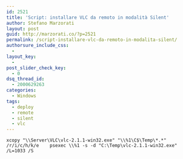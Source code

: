 ```yaml
---
id: 2521
title: 'Script: installare VLC da remoto in modalità Silent'
author: Stefano Marzorati
layout: post
guid: http://marzorati.co/?p=2521
permalink: /script-installare-vlc-da-remoto-in-modalita-silent/
authorsure_include_css:
  - 
layout_key:
  - 
post_slider_check_key:
  - 0
dsq_thread_id:
  - 2000629263
categories:
  - Windows
tags:
  - deploy
  - remote
  - silent
  - vlc
---
```

`xcopy "\\Server\VLC\vlc-2.1.1-win32.exe" "\\%1\C$\Temp\*.*" /r/i/c/h/k/e   
psexec \\%1 -s -d "C:\Temp\vlc-2.1.1-win32.exe" /L=1033 /S`